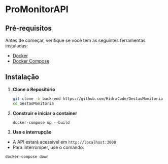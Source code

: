 # ProMonitorAPI

## Pré-requisitos

Antes de começar, verifique se você tem as seguintes ferramentas instaladas:

- [Docker](https://www.docker.com/get-started)
- [Docker Compose](https://docs.docker.com/compose/install/)

## Instalação

1. **Clone o Repositório**

   ```bash
   git clone -b back-end https://github.com/HidraCode/GestaoMonitoria
   cd GestaoMonitoria

2. **Construir e iniciar o container**

   ```
   docker-compose up --build
   ```
3. **Uso e interrupção**

  - A API estará acessível em `http://localhost:3000`
  - Para interromper, use o comando:

   ```
   docker-compose down
   ```
